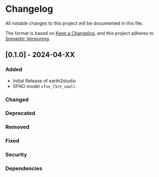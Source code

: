 # Changelog

All notable changes to this project will be documented in this file.

The format is based on [Keep a Changelog](https://keepachangelog.com/en/1.0.0/),
and this project adheres to [Semantic Versioning](https://semver.org/spec/v2.0.0.html).

## [0.1.0] - 2024-04-XX

### Added

- Initial Release of earth2studio
- SFNO model `sfno_73ch_small`.

### Changed

### Deprecated

### Removed

### Fixed

### Security

### Dependencies
